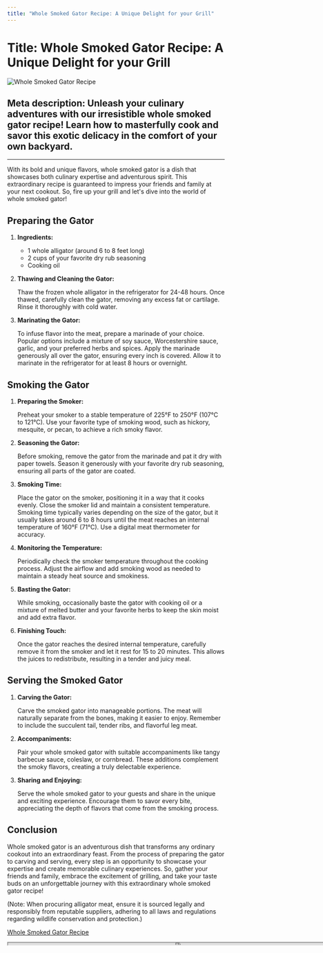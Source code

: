 ```yaml
---
title: "Whole Smoked Gator Recipe: A Unique Delight for your Grill"
---
```

# Title: Whole Smoked Gator Recipe: A Unique Delight for your Grill


![Whole Smoked Gator Recipe](https://images.unsplash.com/photo-1495521821757-a1efb6729352?ixid=M3w0ODkxMTF8MHwxfHNlYXJjaHwxfHxXaG9sZSUyMFNtb2tlZCUyMEdhdG9yJTIwUmVjaXBlfGVufDB8fHx8MTY5MjgwMzM0OHww&ixlib=rb-4.0.3&w=512&fit=max)

## Meta description: Unleash your culinary adventures with our irresistible whole smoked gator recipe! Learn how to masterfully cook and savor this exotic delicacy in the comfort of your own backyard.

---

With its bold and unique flavors, whole smoked gator is a dish that showcases both culinary expertise and adventurous spirit. This extraordinary recipe is guaranteed to impress your friends and family at your next cookout. So, fire up your grill and let's dive into the world of whole smoked gator!

## Preparing the Gator

1. **Ingredients:**
   - 1 whole alligator (around 6 to 8 feet long)
   - 2 cups of your favorite dry rub seasoning
   - Cooking oil

2. **Thawing and Cleaning the Gator:**

   Thaw the frozen whole alligator in the refrigerator for 24-48 hours. Once thawed, carefully clean the gator, removing any excess fat or cartilage. Rinse it thoroughly with cold water.

3. **Marinating the Gator:**

   To infuse flavor into the meat, prepare a marinade of your choice. Popular options include a mixture of soy sauce, Worcestershire sauce, garlic, and your preferred herbs and spices. Apply the marinade generously all over the gator, ensuring every inch is covered. Allow it to marinate in the refrigerator for at least 8 hours or overnight.

## Smoking the Gator

1. **Preparing the Smoker:**

   Preheat your smoker to a stable temperature of 225°F to 250°F (107°C to 121°C). Use your favorite type of smoking wood, such as hickory, mesquite, or pecan, to achieve a rich smoky flavor.

2. **Seasoning the Gator:**

   Before smoking, remove the gator from the marinade and pat it dry with paper towels. Season it generously with your favorite dry rub seasoning, ensuring all parts of the gator are coated.

3. **Smoking Time:**

   Place the gator on the smoker, positioning it in a way that it cooks evenly. Close the smoker lid and maintain a consistent temperature. Smoking time typically varies depending on the size of the gator, but it usually takes around 6 to 8 hours until the meat reaches an internal temperature of 160°F (71°C). Use a digital meat thermometer for accuracy.

4. **Monitoring the Temperature:**

   Periodically check the smoker temperature throughout the cooking process. Adjust the airflow and add smoking wood as needed to maintain a steady heat source and smokiness.

5. **Basting the Gator:**

   While smoking, occasionally baste the gator with cooking oil or a mixture of melted butter and your favorite herbs to keep the skin moist and add extra flavor.

6. **Finishing Touch:**

   Once the gator reaches the desired internal temperature, carefully remove it from the smoker and let it rest for 15 to 20 minutes. This allows the juices to redistribute, resulting in a tender and juicy meal.

## Serving the Smoked Gator

1. **Carving the Gator:**

   Carve the smoked gator into manageable portions. The meat will naturally separate from the bones, making it easier to enjoy. Remember to include the succulent tail, tender ribs, and flavorful leg meat.

2. **Accompaniments:**

   Pair your whole smoked gator with suitable accompaniments like tangy barbecue sauce, coleslaw, or cornbread. These additions complement the smoky flavors, creating a truly delectable experience.

3. **Sharing and Enjoying:**

   Serve the whole smoked gator to your guests and share in the unique and exciting experience. Encourage them to savor every bite, appreciating the depth of flavors that come from the smoking process.

## Conclusion

Whole smoked gator is an adventurous dish that transforms any ordinary cookout into an extraordinary feast. From the process of preparing the gator to carving and serving, every step is an opportunity to showcase your expertise and create memorable culinary experiences. So, gather your friends and family, embrace the excitement of grilling, and take your taste buds on an unforgettable journey with this extraordinary whole smoked gator recipe!

(Note: When procuring alligator meat, ensure it is sourced legally and responsibly from reputable suppliers, adhering to all laws and regulations regarding wildlife conservation and protection.)

[Whole Smoked Gator Recipe](https://foxheightspubandgrill.com/post/Whole-Smoked-Gator-Recipe)

<iframe src='https://foxheightspubandgrill.com/post/Whole-Smoked-Gator-Recipe' width='800' height='5'></iframe>